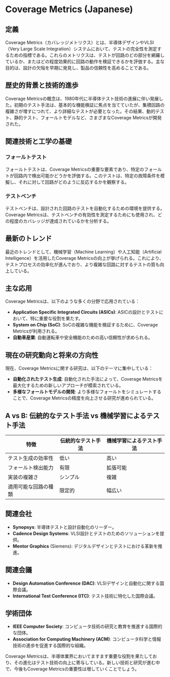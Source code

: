 # Coverage Metrics (Japanese)

## 定義

Coverage Metrics（カバレッジメトリクス）とは、半導体デザインやVLSI（Very Large Scale Integration）システムにおいて、テストの完全性を測定するための指標である。これらのメトリクスは、テストが回路のどの部分を網羅しているか、またはどの程度効果的に回路の動作を検証できるかを評価する。主な目的は、設計の欠陥を早期に発見し、製品の信頼性を高めることである。

## 歴史的背景と技術的進歩

Coverage Metricsの概念は、1980年代に半導体テスト技術の進展に伴い発展した。初期のテスト手法は、基本的な機能検証に焦点を当てていたが、集積回路の複雑さが増すにつれて、より詳細なテストが必要となった。その結果、動的テスト、静的テスト、フォールトモデルなど、さまざまなCoverage Metricsが開発された。

## 関連技術と工学の基礎

### フォールトテスト

フォールトテストは、Coverage Metricsの重要な要素であり、特定のフォールトが回路内で検出可能かどうかを評価する。このテストは、特定の故障条件を模擬し、それに対して回路がどのように反応するかを観察する。

### テストベンチ

テストベンチは、設計された回路のテストを自動化するための環境を提供する。Coverage Metricsは、テストベンチの有効性を測定するためにも使用され、どの程度のカバレッジが達成されているかを分析する。

## 最新のトレンド

最近のトレンドとして、機械学習（Machine Learning）や人工知能（Artificial Intelligence）を活用したCoverage Metricsの向上が挙げられる。これにより、テストプロセスの効率化が進んでおり、より複雑な回路に対するテストの質も向上している。

## 主な応用

Coverage Metricsは、以下のような多くの分野で応用されている：

- **Application Specific Integrated Circuits (ASICs)**: ASICの設計とテストにおいて、特に重要な役割を果たす。
- **System on Chip (SoC)**: SoCの複雑な機能を検証するために、Coverage Metricsが利用される。
- **自動車産業**: 自動運転車や安全機能のための高い信頼性が求められる。

## 現在の研究動向と将来の方向性

現在、Coverage Metricsに関する研究は、以下のテーマに集中している：

- **自動化されたテスト生成**: 自動化された手法によって、Coverage Metricsを最大化するための新しいアプローチが模索されている。
- **多様なフォールトモデルの開発**: より多様なフォールトをシミュレートすることで、Coverage Metricsの精度を向上させる研究が進められている。

## A vs B: 伝統的なテスト手法 vs 機械学習によるテスト手法

| 特徴                     | 伝統的なテスト手法         | 機械学習によるテスト手法   |
|------------------------|------------------------|-------------------------|
| テスト生成の効率性         | 低い                    | 高い                     |
| フォールト検出能力         | 有限                    | 拡張可能                 |
| 実装の複雑さ              | シンプル                  | 複雑                     |
| 適用可能な回路の種類       | 限定的                  | 幅広い                   |

## 関連会社

- **Synopsys**: 半導体テストと設計自動化のリーダー。
- **Cadence Design Systems**: VLSI設計とテストのためのソリューションを提供。
- **Mentor Graphics** (Siemens): デジタルデザインとテストにおける革新を推進。

## 関連会議

- **Design Automation Conference (DAC)**: VLSIデザインと自動化に関する国際会議。
- **International Test Conference (ITC)**: テスト技術に特化した国際会議。

## 学術団体

- **IEEE Computer Society**: コンピュータ技術の研究と教育を推進する国際的な団体。
- **Association for Computing Machinery (ACM)**: コンピュータ科学と情報技術の進歩を促進する国際的な組織。

Coverage Metricsは、半導体業界においてますます重要な役割を果たしており、その進化はテスト技術の向上に寄与している。新しい技術と研究が進む中で、今後もCoverage Metricsの重要性は増していくことでしょう。